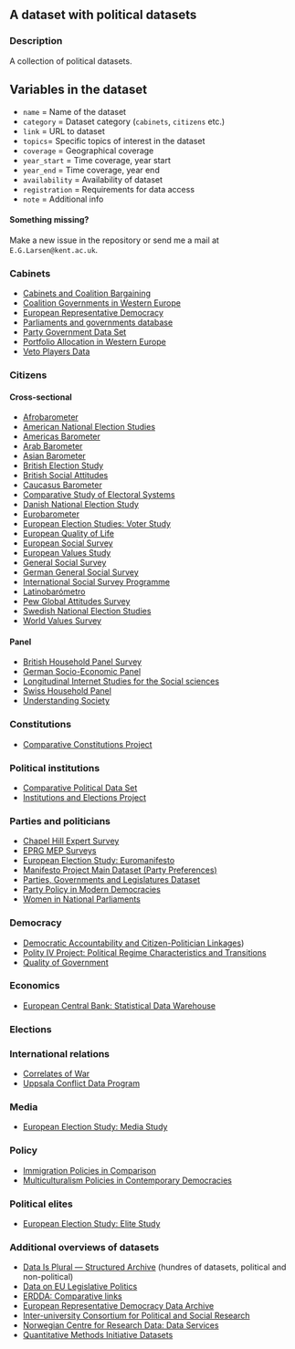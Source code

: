 A dataset with political datasets
---

### Description

A collection of political datasets.

## Variables in the dataset

- `name` = Name of the dataset
- `category` = Dataset category (`cabinets`, `citizens` etc.)
- `link` = URL to dataset
- `topics`= Specific topics of interest in the dataset
- `coverage` = Geographical coverage
- `year_start` = Time coverage, year start
- `year_end` = Time coverage, year end
- `availability` = Availability of dataset
- `registration` = Requirements for data access
- `note` = Additional info

#### Something missing?

Make a new issue in the repository or send me a mail at `E.G.Larsen@kent.ac.uk`.

### Cabinets

- [Cabinets and Coalition Bargaining](http://www.erdda.se/index.php/projects/cpd/data-archive)
- [Coalition Governments in Western Europe](http://www.erdda.se/index.php/projects/cpd/data-archive)
- [European Representative Democracy](http://www.erdda.se/index.php/projects/erd/data-archive)
- [Parliaments and governments database](http://www.parlgov.org/)
- [Party Government Data Set](https://fsw.vu.nl/en/departments/political-science-and-public-administration/staff/woldendorp/party-government-data-set/index.aspx)
- [Portfolio Allocation in Western Europe](http://www.erdda.se/index.php/projects/cpd/data-archive)
- [Veto Players Data](https://sites.lsa.umich.edu/tsebelis/data/veto-players-data/)

### Citizens

#### Cross-sectional

- [Afrobarometer](http://www.afrobarometer.org/)
- [American National Election Studies](http://www.electionstudies.org/)
- [Americas Barometer](http://www.vanderbilt.edu/lapop/about-americasbarometer.php)
- [Arab Barometer](http://arabbarometer.org/)
- [Asian Barometer](http://www.asianbarometer.org/)
- [British Election Study](http://www.britishelectionstudy.com/)
- [British Social Attitudes](http://www.natcen.ac.uk/our-research/research/british-social-attitudes/)
- [Caucasus Barometer](http://caucasusbarometer.org/en/datasets/)
- [Comparative Study of Electoral Systems](http://www.cses.org/)
- [Danish National Election Study](http://www.valgprojektet.dk/default.asp?l=eng)
- [Eurobarometer](http://ec.europa.eu/commfrontoffice/publicopinion/index.cfm)
- [European Election Studies: Voter Study](http://europeanelectionstudies.net/ees-study-components/voter-study/)
- [European Quality of Life](https://www.eurofound.europa.eu/surveys/european-quality-of-life-surveys)
- [European Social Survey](http://www.europeansocialsurvey.org/)
- [European Values Study](http://www.europeanvaluesstudy.eu/)
- [General Social Survey​](http://gss.norc.org/)
- [German General Social Survey](https://www.gesis.org/en/institute/competence-centers/rdc-allbus//)
- [International Social Survey Programme](http://www.issp.org/menu-top/home/)
- [Latinobarómetro](http://www.latinobarometro.org/lat.jsp)
- [Pew Global Attitudes Survey](http://www.pewglobal.org/datasets/)
- [Swedish National Election Studies](http://valforskning.pol.gu.se/english)
- [World Values Survey](http://www.worldvaluessurvey.org/wvs.jsp)

#### Panel

- [British Household Panel Survey](https://www.iser.essex.ac.uk/bhps)
- [German Socio-Economic Panel](https://www.eui.eu/Research/Library/ResearchGuides/Economics/Statistics/DataPortal/GSOEP)
- [Longitudinal Internet Studies for the Social sciences](https://www.lissdata.nl/)
- [Swiss Household Panel](http://forscenter.ch/en/our-surveys/swiss-household-panel/)
- [Understanding Society](https://www.understandingsociety.ac.uk/documentation/mainstage)

### Constitutions

- [Comparative Constitutions Project](http://comparativeconstitutionsproject.org/download-data/)

### Political institutions

- [Comparative Political Data Set](http://www.cpds-data.org/)
- [Institutions and Elections Project](https://havardhegre.net/iaep/)

### Parties and politicians

- [Chapel Hill Expert Survey](https://www.chesdata.eu/our-surveys/)
- [EPRG MEP Surveys](https://mepsurvey.eu/data-objects/data/)
- [European Election Study: Euromanifesto](http://europeanelectionstudies.net/ees-study-components/euromanifesto-study/)
- [Manifesto Project Main Dataset (Party Preferences)](https://manifesto-project.wzb.eu/datasets)
- [Parties, Governments and Legislatures Dataset](http://www.edac.eu/policies_desc.cfm?v_id=112)
- [Party Policy in Modern Democracies](http://www.tcd.ie/Political_Science/ppmd/)
- [Women in National Parliaments](http://www.ipu.org/wmn-e/world-arc.htm)

### Democracy

- [Democratic Accountability and Citizen-Politician Linkages](https://sites.duke.edu/democracylinkage/data/))
- [Polity IV Project: Political Regime Characteristics and Transitions](http://www.systemicpeace.org/polity/polity4.htm)
- [Quality of Government](http://qog.pol.gu.se/data/datadownloads/qogstandarddata)

### Economics

- [European Central Bank: Statistical Data Warehouse](http://sdw.ecb.europa.eu/)

### Elections

### International relations

- [Correlates of War](http://www.correlatesofwar.org/)
- [Uppsala Conflict Data Program](http://ucdp.uu.se/downloads/)

### Media

- [European Election Study: Media Study](http://europeanelectionstudies.net/ees-study-components/media-study/)

### Policy

- [Immigration Policies in Comparison](http://www.impic-project.eu/data/)
- [Multiculturalism Policies in Contemporary Democracies](http://www.queensu.ca/mcp/about/definitionsdata)

### Political elites

- [European Election Study: Elite Study](http://europeanelectionstudies.net/ees-study-components/elite-study/)

### Additional overviews of datasets

- [Data Is Plural — Structured Archive](https://docs.google.com/spreadsheets/d/1wZhPLMCHKJvwOkP4juclhjFgqIY8fQFMemwKL2c64vk/edit#gid=0) (hundres of datasets, political and non-political)
- [Data on EU Legislative Politics](http://www.elprg.eu/data.htm)
- [ERDDA: Comparative links](http://www.erdda.se/index.php/comparative-links)
- [European Representative Democracy Data Archive](http://www.erdda.se/)
- [Inter-university Consortium for Political and Social Research](https://www.icpsr.umich.edu/icpsrweb/ICPSR/)
- [Norwegian Centre for Research Data: Data Services](http://www.nsd.uib.no/nsd/english/datatjenester.html)
- [Quantitative Methods Initiative Datasets](http://www.quantitativemethods.ac.uk/datasets/)
